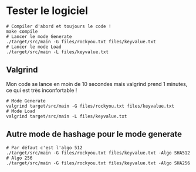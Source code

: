 # Tester le logiciel
```shell
# Compiler d'abord et toujours le code !
make compile
# Lancer le mode Generate
./target/src/main -G files/rockyou.txt files/keyvalue.txt
# Lancer le mode Load
./target/src/main -L files/keyvalue.txt

```
## Valgrind
Mon code se lance en moin de 10 secondes mais valgrind prend 1 minutes, ce qui est très inconfortable !
```shell
# Mode Generate
valgrind target/src/main -G files/rockyou.txt files/keyvalue.txt
# Mode Load
valgrind target/src/main -L files/keyvalue.txt
```
## Autre mode de hashage pour le mode generate
```shell
# Par défaut c'est l'algo 512
./target/src/main -G files/rockyou.txt files/keyvalue.txt -Algo SHA512
# Algo 256
./target/src/main -G files/rockyou.txt files/keyvalue.txt -Algo SHA256
```
